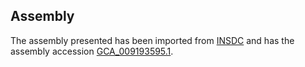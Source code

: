 
Assembly
--------

The assembly presented has been imported from 
[INSDC](http://www.insdc.org) and has the assembly accession
[GCA\_009193595.1](http://www.ebi.ac.uk/ena/data/view/GCA_009193595.1).

